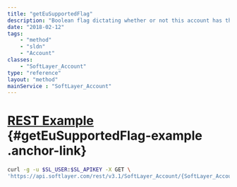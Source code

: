 ```yaml
---
title: "getEuSupportedFlag"
description: "Boolean flag dictating whether or not this account has the EU Supported flag. This flag indicates that this account uses IBM Cloud services to process EU citizen's personal data."
date: "2018-02-12"
tags:
    - "method"
    - "sldn"
    - "Account"
classes:
    - "SoftLayer_Account"
type: "reference"
layout: "method"
mainService : "SoftLayer_Account"
---
```


# [REST Example](#getEuSupportedFlag-example) <a href="/article/rest/"><i class="fas fa-question"></i></a> {#getEuSupportedFlag-example .anchor-link} 
```bash
curl -g -u $SL_USER:$SL_APIKEY -X GET \
'https://api.softlayer.com/rest/v3.1/SoftLayer_Account/{SoftLayer_AccountID}/getEuSupportedFlag'
```
